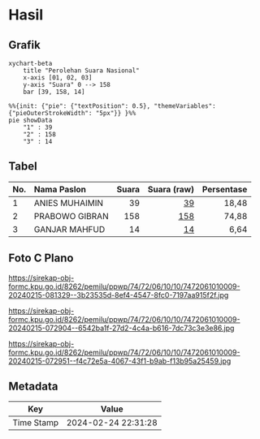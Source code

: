 # Hasil

## Grafik

```mermaid
xychart-beta
    title "Perolehan Suara Nasional"
    x-axis [01, 02, 03]
    y-axis "Suara" 0 --> 158
    bar [39, 158, 14]
```

```mermaid
%%{init: {"pie": {"textPosition": 0.5}, "themeVariables": {"pieOuterStrokeWidth": "5px"}} }%%
pie showData
    "1" : 39
    "2" : 158
    "3" : 14
```

## Tabel

| No. | Nama Paslon    | Suara | Suara (raw) | Persentase |
|:--- |:-------------- | -----:| -----------:| ----------:|
| 1   | ANIES MUHAIMIN | 39    | [39][p-1]   | 18,48      |
| 2   | PRABOWO GIBRAN | 158   | [158][p-2]  | 74,88      |
| 3   | GANJAR MAHFUD  | 14    | [14][p-3]   | 6,64       |


[p-1]: https://github.com/gigit-pemilu/pemilu-2024/blob/main/pilpres/hitung-suara/sub/74-sulawesi-tenggara/sub/72-kota-bau-bau/sub/06-murhum/sub/1010-baadia/sub/009-tps/sub/paslon-1.txt
[p-2]: https://github.com/gigit-pemilu/pemilu-2024/blob/main/pilpres/hitung-suara/sub/74-sulawesi-tenggara/sub/72-kota-bau-bau/sub/06-murhum/sub/1010-baadia/sub/009-tps/sub/paslon-2.txt
[p-3]: https://github.com/gigit-pemilu/pemilu-2024/blob/main/pilpres/hitung-suara/sub/74-sulawesi-tenggara/sub/72-kota-bau-bau/sub/06-murhum/sub/1010-baadia/sub/009-tps/sub/paslon-3.txt

## Foto C Plano

https://sirekap-obj-formc.kpu.go.id/8262/pemilu/ppwp/74/72/06/10/10/7472061010009-20240215-081329--3b23535d-8ef4-4547-8fc0-7197aa915f2f.jpg

https://sirekap-obj-formc.kpu.go.id/8262/pemilu/ppwp/74/72/06/10/10/7472061010009-20240215-072904--6542ba1f-27d2-4c4a-b616-7dc73c3e3e86.jpg

https://sirekap-obj-formc.kpu.go.id/8262/pemilu/ppwp/74/72/06/10/10/7472061010009-20240215-072951--f4c72e5a-4067-43f1-b9ab-f13b95a25459.jpg


## Metadata

| Key        | Value               |
| ---------- | ------------------- |
| Time Stamp | 2024-02-24 22:31:28 |



